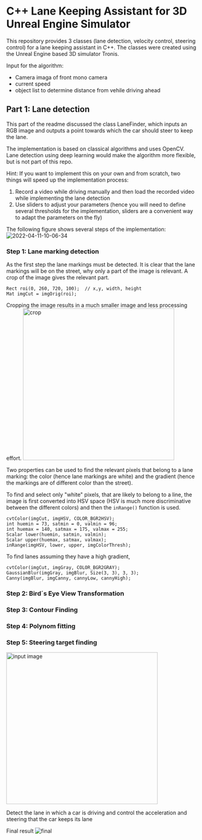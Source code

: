# C++ Lane Keeping Assistant for 3D Unreal Engine Simulator

This repository provides 3 classes (lane detection, velocity control, steering control) for a lane keeping assistant in C++. 
The classes were created using the Unreal Engine based 3D simulator Tronis.

Input for the algorithm:
- Camera imaga of front mono camera
- current speed
- object list to determine distance from vehile driving ahead

## Part 1: Lane detection
This part of the readme discussed the class LaneFinder, which inputs an RGB image and outputs a point towards which the car should steer to keep the lane. 

The implementation is based on classical algorithms and uses OpenCV. Lane detection using deep learning would make the algorithm more flexible, but is not part of this repo.

Hint: If you want to implement this on your own and from scratch, two things will speed up the implementation process:
1. Record a video while driving manually and then load the recorded video while implementing the lane detection
2. Use sliders to adjust your parameters (hence you will need to define several thresholds for the implementation, sliders are a convenient way to adapt the parameters on the fly)

The following figure shows several steps of the implementation:
![2022-04-11-10-06-34](https://user-images.githubusercontent.com/35065831/163670949-6a5843b4-3a70-45a8-9e99-46732bafd6a6.gif)

### Step 1: Lane marking detection
As the first step the lane markings must be detected. It is clear that the lane markings will be on the street, why only a part of the image is relevant. A crop of the image gives the relevant part.

``` 
Rect roi(0, 260, 720, 100);  // x,y, width, height
Mat imgCut = imgOrig(roi); 
```

Cropping the image results in a much smaller image and less processing effort.
<img src="https://user-images.githubusercontent.com/35065831/162695739-7749e681-de9d-47b4-a3c6-d1cc6a4d9cb9.jpg" alt="crop" width="400"/>


Two properties can be used to find the relevant pixels that belong to a lane marking: the color (hence lane markings are white) and the gradient (hence the markings are of different color than the street).

To find and select only "white" pixels, that are likely to belong to a line, the image is first converted into HSV space (HSV is much more discriminative between the different colors) and then the `inRange()` function is used.

```
cvtColor(imgCut, imgHSV, COLOR_BGR2HSV);
int huemin = 73, satmin = 0, valmin = 96;
int huemax = 140, satmax = 175, valmax = 255;
Scalar lower(huemin, satmin, valmin);
Scalar upper(huemax, satmax, valmax);
inRange(imgHSV, lower, upper, imgColorThresh);
```

To find lanes assuming they have a high gradient, 

```
cvtColor(imgCut, imgGray, COLOR_BGR2GRAY);
GaussianBlur(imgGray, imgBlur, Size(3, 3), 3, 3);
Canny(imgBlur, imgCanny, cannyLow, cannyHigh);
```

### Step 2: Bird´s Eye View Transformation

### Step 3: Contour Finding

### Step 4: Polynom fitting

### Step 5: Steering target finding

<img src="https://user-images.githubusercontent.com/35065831/162695792-9a568e40-dee8-4cde-bbd9-d3ecfd7f794e.jpg" alt="input image" width="400"/>


Detect the lane in which a car is driving and control the acceleration and steering that the car keeps its lane




Final result
![final](https://user-images.githubusercontent.com/35065831/162695892-27b9ad8b-7c93-46de-8e27-83727465d0da.jpg)
